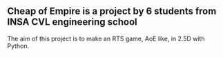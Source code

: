 Cheap of Empire is a project by 6 students from INSA CVL engineering school
-----

The aim of this project is to make an RTS game, AoE like, in 2.5D with Python.
